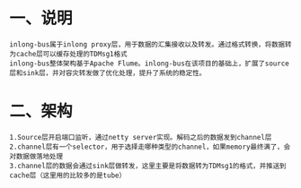 # 一、说明

	inlong-bus属于inlong proxy层，用于数据的汇集接收以及转发。通过格式转换，将数据转为cache层可以缓存处理的TDMsg1格式
	inlong-bus整体架构基于Apache Flume。inlong-bus在该项目的基础上，扩展了source层和sink层，并对容灾转发做了优化处理，提升了系统的稳定性。


# 二、架构

 	1.Source层开启端口监听，通过netty server实现。解码之后的数据发到channel层
 	2.channel层有一个selector，用于选择走哪种类型的channel，如果memory最终满了，会对数据做落地处理
 	3.channel层的数据会通过sink层做转发，这里主要是将数据转为TDMsg1的格式，并推送到cache层（这里用的比较多的是tube）